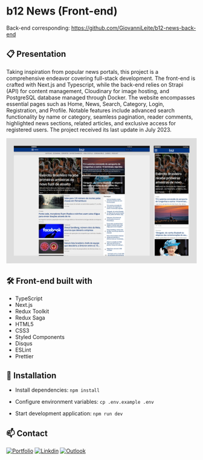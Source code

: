 # b12 News (Front-end)

Back-end corresponding: https://github.com/GiovanniLeite/b12-news-back-end

## 📋 Presentation

Taking inspiration from popular news portals, this project is a comprehensive endeavor covering full-stack development. The front-end is crafted with Next.js and Typescript, while the back-end relies on Strapi (API) for content management, Cloudinary for image hosting, and PostgreSQL database managed through Docker. The website encompasses essential pages such as Home, News, Search, Category, Login, Registration, and Profile. Notable features include advanced search functionality by name or category, seamless pagination, reader comments, highlighted news sections, related articles, and exclusive access for registered users. The project received its last update in July 2023.

![Preview](b12-preview.png)

## 🛠️ Front-end built with
- TypeScript
- Next.js
- Redux Toolkit
- Redux Saga
- HTML5
- CSS3
- Styled Components
- Disqus
- ESLint
- Prettier

## 🔧 Installation

- Install dependencies: `npm install`

- Configure environment variables: `cp .env.example .env`

- Start development application: `npm run dev`

## 📫 Contact

[![Portfolio](https://img.shields.io/badge/website-000000?style=for-the-badge&logo=About.me&logoColor=white)](https://www.giovannileite.com)
[![Linkdin](https://img.shields.io/badge/LinkedIn-0077B5?style=for-the-badge&logo=linkedin&logoColor=white)](https://www.linkedin.com/in/giovanni-leite-dev/)
[![Outlook](https://img.shields.io/badge/Microsoft_Outlook-0078D4?style=for-the-badge&logo=microsoft-outlook&logoColor=white)](mailto:giovanni.m.leite@outlook.com?subject=[GitHub]%20Contact)
